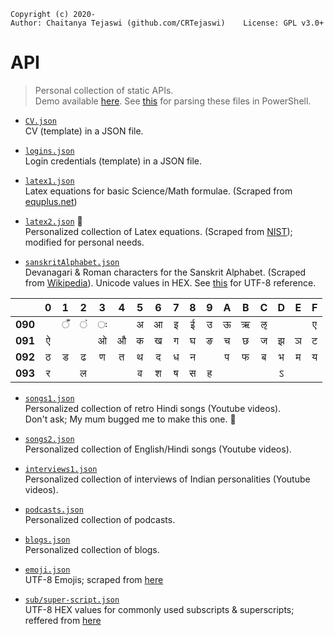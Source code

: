     Copyright (c) 2020-
    Author: Chaitanya Tejaswi (github.com/CRTejaswi)    License: GPL v3.0+

# API
> Personal collection of static APIs. <br>
> Demo available [here](https://crtejaswi.github.io/api).
> See [this](https://github.com/CRTejaswi/resources/blob/master/languages/ps/scripts.md#api) for parsing these files in PowerShell.

- [`CV.json`](cv.json) <br>
    CV (template) in a JSON file.

- [`logins.json`](logins.json) <br>
    Login credentials (template) in a JSON file.

- [`latex1.json`](latex1.json) <br>
    Latex equations for basic Science/Math formulae. (Scraped from [equplus.net](https://equplus.net)) <br>

- [`latex2.json`](latex2.json) 🚧 <br>
    Personalized collection of Latex equations. (Scraped from [NIST](https://dlmf.nist.gov)); modified for personal needs. <br>

- [`sanskritAlphabet.json`](sanskritAlphabet.json) <br>
    Devanagari & Roman characters for the Sanskrit Alphabet. (Scraped from [Wikipedia](https://en.wikipedia.org/wiki/International_Alphabet_of_Sanskrit_Transliteration)). Unicode values in HEX. See [this](https://unicode.org/charts/PDF/U0900.pdf) for UTF-8 reference. <br>

|   | 0 | 1 | 2 | 3 | 4 | 5 | 6 | 7 | 8 | 9 | A | B | C | D | E | F |
| :--: | :--: | :--: | :--: | :--: | :--: | :--: | :--: | :--: | :--: | :--: | :--: | :--: | :--: | :--: | :--: | :--: |
| __090__ |   | &#x0901; | &#x0902; | &#x0903; |   | &#x0905; | &#x0906; | &#x0907; | &#x0908; | &#x0909; | &#x090a; | &#x090b; | &#x090c; |   |   | &#x090f; |
| __091__ | &#x0910; |   |   | &#x0913; | &#x0914; | &#x0915; | &#x0916; | &#x0917; | &#x0918; | &#x0919; | &#x091a; | &#x091b; | &#x091c; | &#x091d; | &#x091e; | &#x091f; |
| __092__ | &#x0920; | &#x0921; | &#x0922; | &#x0923; | &#x0924; | &#x0925; | &#x0926; | &#x0927; | &#x0928; |   | &#x092a; | &#x092b; | &#x092c; | &#x092d; | &#x092e; | &#x092f; |
| __093__ | &#x0930; |   | &#x0932; |   |   | &#x0935; | &#x0936; | &#x0937; | &#x0938; | &#x0939; |   |   |   | &#x093d; |   |   |


- [`songs1.json`](songs1.json) <br>
    Personalized collection of retro Hindi songs (Youtube videos). <br>
    Don't ask; My mum bugged me to make this one. 🤷 <br>

- [`songs2.json`](songs2.json) <br>
    Personalized collection of English/Hindi songs (Youtube videos). <br>

- [`interviews1.json`](interviews1.json) <br>
    Personalized collection of interviews of Indian personalities (Youtube videos). <br>

- [`podcasts.json`](podcasts.json) <br>
    Personalized collection of podcasts. <br>

- [`blogs.json`](blogs.json) <br>
    Personalized collection of blogs. <br>

- [`emoji.json`](emoji.json) <br>
    UTF-8 Emojis; scraped from [here](https://www.unicode.org/Public/UNIDATA/emoji/emoji-data.txt) <br>

- [`sub/super-script.json`](subsupscript.json) <br>
    UTF-8 HEX values for commonly used subscripts & superscripts; reffered from [here](https://en.wikipedia.org/wiki/Unicode_subscripts_and_superscripts) <br>
